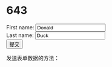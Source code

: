 # 643<!DOCTYPE html>
<html>
<head>
<meta charset="utf-8">
<title>菜鸟教程(runoob.com)</title>
</head>
<body>

<form id="frm1" action="form_action.asp" method="get">
First name: <input type="text" name="fname" value="Donald"><br>
Last name: <input type="text" name="lname" value="Duck"><br>
<input type="submit" value="提交">
</form>
<p>发送表单数据的方法：
<script>
document.write(document.getElementById("frm1").method);
</script>
</p>

</body>
</html>
